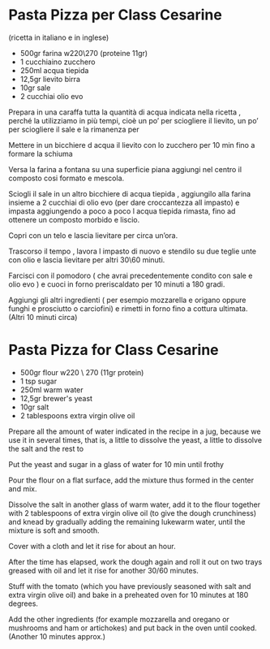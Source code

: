 # Pasta Pizza per Class Cesarine

(ricetta in italiano e in inglese) 

* 500gr farina w220\270 (proteine 11gr)
* 1 cucchiaino zucchero
* 250ml acqua tiepida
* 12,5gr lievito birra 
* 10gr sale 
* 2 cucchiai olio evo 

Prepara  in una caraffa tutta la quantità di acqua indicata nella ricetta , perché la utilizziamo in più tempi, cioè un po’ per sciogliere il lievito, un po’ per sciogliere il sale e la rimanenza per 

Mettere in un bicchiere d acqua il lievito con lo zucchero per 10 min fino a formare la schiuma

Versa la farina a fontana su una superficie piana aggiungi nel centro il composto cosi formato e mescola.

Sciogli il sale in un altro bicchiere di acqua tiepida , aggiungilo alla farina insieme a 2 cucchiai di olio evo (per dare croccantezza all impasto) e impasta aggiungendo a poco a poco l acqua tiepida rimasta, fino ad ottenere un composto morbido e liscio. 

Copri con un telo e lascia lievitare per circa un’ora. 

Trascorso il tempo , lavora l impasto di nuovo e stendilo su due teglie unte con olio e lascia lievitare per altri 30\60 minuti. 

Farcisci con il pomodoro ( che avrai precedentemente condito con sale e olio evo ) e cuoci in forno preriscaldato per 10 minuti a 180 gradi. 

Aggiungi gli altri ingredienti ( per esempio mozzarella e origano oppure funghi e prosciutto o carciofini) e rimetti in forno fino a cottura ultimata. (Altri 10 minuti circa) 


# Pasta Pizza for Class Cesarine

* 500gr flour w220 \ 270 (11gr protein)
* 1 tsp sugar
* 250ml warm water
* 12,5gr brewer's yeast
* 10gr salt
* 2 tablespoons extra virgin olive oil

Prepare all the amount of water indicated in the recipe in a jug, because we use it in several times, that is, a little to dissolve the yeast, a little to dissolve the salt and the rest to

Put the yeast and sugar in a glass of water for 10 min until frothy

Pour the flour on a flat surface, add the mixture thus formed in the center and mix.

Dissolve the salt in another glass of warm water, add it to the flour together with 2 tablespoons of extra virgin olive oil (to give the dough crunchiness) and knead by gradually adding the remaining lukewarm water, until the mixture is soft and smooth.

Cover with a cloth and let it rise for about an hour.

After the time has elapsed, work the dough again and roll it out on two trays greased with oil and let it rise for another 30/60 minutes.

Stuff with the tomato (which you have previously seasoned with salt and extra virgin olive oil) and bake in a preheated oven for 10 minutes at 180 degrees.

Add the other ingredients (for example mozzarella and oregano or mushrooms and ham or artichokes) and put back in the oven until cooked. (Another 10 minutes approx.)
